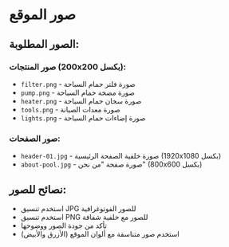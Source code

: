 # صور الموقع

## الصور المطلوبة:

### صور المنتجات (200x200 بكسل):
- `filter.png` - صورة فلتر حمام السباحة
- `pump.png` - صورة مضخة حمام السباحة  
- `heater.png` - صورة سخان حمام السباحة
- `tools.png` - صورة معدات الصيانة
- `lights.png` - صورة إضاءات حمام السباحة

### صور الصفحات:
- `header-01.jpg` - صورة خلفية الصفحة الرئيسية (1920x1080 بكسل)
- `about-pool.jpg` - صورة صفحة "من نحن" (800x600 بكسل)

## نصائح للصور:
- استخدم تنسيق JPG للصور الفوتوغرافية
- استخدم تنسيق PNG للصور مع خلفية شفافة
- تأكد من جودة الصور ووضوحها
- استخدم صور متناسقة مع ألوان الموقع (الأزرق والأبيض)
